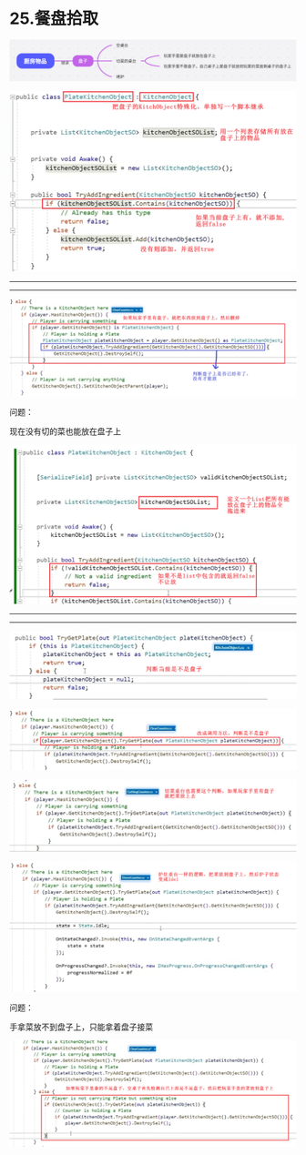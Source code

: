 # 25.餐盘拾取

![93495b268b7e25ea4bcda7427ff443fc.png](image/93495b268b7e25ea4bcda7427ff443fc.png)

![120100e88bce1d679953c928ebfda42e.png](image/120100e88bce1d679953c928ebfda42e.png)

---

---

![3cfec2faca959e3773480f3bb1c4f718.png](image/3cfec2faca959e3773480f3bb1c4f718.png)

问题：

现在没有切的菜也能放在盘子上

![e5cd6380b0fcd716eae690b8b560ee8b.png](image/e5cd6380b0fcd716eae690b8b560ee8b.png)

---

---

![6e356d416b31b968e2697d26f1054a60.png](image/6e356d416b31b968e2697d26f1054a60.png)

![cb3e2ad316d8a018ee0e61f4376dd691.png](image/cb3e2ad316d8a018ee0e61f4376dd691.png)

![de16b18d90148ef56c144f0b6d78e066.png](image/de16b18d90148ef56c144f0b6d78e066.png)

![38209f7d81792d5239e8557915c6a4d2.png](image/38209f7d81792d5239e8557915c6a4d2.png)

问题：

手拿菜放不到盘子上，只能拿着盘子接菜

![be45c1e47c0e02e947b0b9d0d93402f5.png](image/be45c1e47c0e02e947b0b9d0d93402f5.png)
